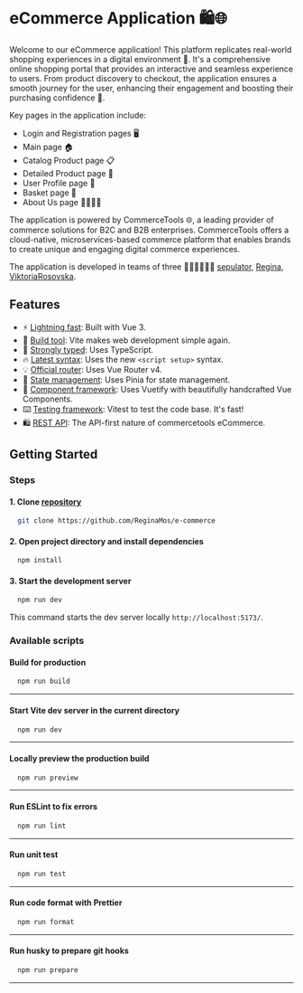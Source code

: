 # eCommerce Application 🛍️🌐

Welcome to our eCommerce application! This platform replicates real-world shopping experiences in a digital environment 🏪. It's a comprehensive online shopping portal that provides an interactive and seamless experience to users. From product discovery to checkout, the application ensures a smooth journey for the user, enhancing their engagement and boosting their purchasing confidence 🚀.

Key pages in the application include:

- Login and Registration pages 🖥️
- Main page 🏠
- Catalog Product page 📋
- Detailed Product page 🔎
- User Profile page 👤
- Basket page 🛒
- About Us page 🙋‍♂️🙋‍♀️

The application is powered by CommerceTools 🌐, a leading provider of commerce solutions for B2C and B2B enterprises. CommerceTools offers a cloud-native, microservices-based commerce platform that enables brands to create unique and engaging digital commerce experiences.

The application is developed in teams of three 👨‍💻👩‍💻👨‍💻 [sepulator](https://github.com/Sepulator), [Regina](https://github.com/ReginaMos), [ViktoriaRosovska](https://github.com/ViktoriaRosovska).

## Features

- ⚡ [Lightning fast](https://vuejs.org/): Built with Vue 3.
- 🎯 [Build tool](https://vite.dev/): Vite makes web development simple again.
- 💪 [Strongly typed](https://www.typescriptlang.org/): Uses TypeScript.
- 🔥 [Latest syntax](https://github.com/vuejs/rfcs/pull/227): Uses the new `<script setup>` syntax.
- 💡 [Official router](https://router.vuejs.org/): Uses Vue Router v4.
- 🍍 [State management](https://pinia.esm.dev/): Uses Pinia for state management.
- 🎊 [Component framework](https://vuetifyjs.com/): Uses Vuetify with beautifully handcrafted Vue Components.
- ⌨️ [Testing framework](https://vitest.dev/): Vitest to test the code base. It's fast!
- 🛍️ [REST API](https://commercetools.com/mach-architecture/api-commerce): The API-first nature of commercetools eCommerce.

## Getting Started

### Steps

#### 1. Clone [repository](https://github.com/ReginaMos/e-commerce)

```bash copy
  git clone https://github.com/ReginaMos/e-commerce
```

#### 2. Open project directory and install dependencies

```bash copy
  npm install
```

#### 3. Start the development server

```bash copy
  npm run dev
```

This command starts the dev server locally `http://localhost:5173/`.

### Available scripts

#### Build for production

```bash copy
  npm run build
```

---

#### Start Vite dev server in the current directory

```bash copy
  npm run dev
```

---

#### Locally preview the production build

```bash copy
  npm run preview
```

---

#### Run ESLint to fix errors

```bash copy
  npm run lint
```

---

#### Run unit test

```bash copy
  npm run test
```

---

#### Run code format with Prettier

```bash copy
  npm run format
```

---

#### Run husky to prepare git hooks

```bash copy
  npm run prepare
```

---
